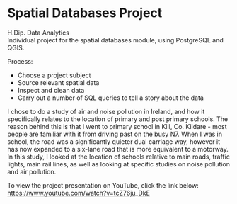 # Spatial Databases Project  

H.Dip. Data Analytics  
Individual project for the spatial databases module, using PostgreSQL and QGIS.

Process:
- Choose a project subject
- Source relevant spatial data
- Inspect and clean data
- Carry out a number of SQL queries to tell a story about the data

I chose to do a study of air and noise pollution in Ireland, and how it specifically relates to the location of primary and post primary schools. The reason behind this is that I went to primary school in Kill, Co. Kildare - most people are familiar with it from driving past on the busy N7. When I was in school, the road was a significantly quieter dual carriage way, however it has now expanded to a six-lane road that is more equivalent to a motorway. In this study, I looked at the location of schools relative to main roads, traffic lights, main rail lines, as well as looking at specific studies on noise pollution and air pollution.

To view the project presentation on YouTube, click the link below: https://www.youtube.com/watch?v=tcZ76ju_DkE
